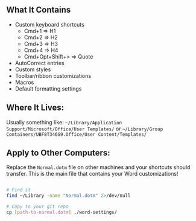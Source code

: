 

## What It Contains
- Custom keyboard shortcuts
    - Cmd+1 => H1
    - Cmd+2 => H2
    - Cmd+3 => H3
    - Cmd+4 => H4
    - Cmd+Opt+Shift+> => Quote
- AutoCorrect entries
- Custom styles
- Toolbar/ribbon customizations
- Macros
- Default formatting settings

## Where It Lives:
Usually something like:
`~/Library/Application Support/Microsoft/Office/User Templates/`
or
`~/Library/Group Containers/UBF8T346G9.Office/User Content/Templates/`

## Apply to Other Computers:
Replace the `Normal.dotm` file on other machines and your shortcuts should transfer.
This is the main file that contains your Word customizations!

``` bash

# Find it
find ~/Library -name "Normal.dotm" 2>/dev/null

# Copy to your git repo
cp [path-to-normal.dotm] ./word-settings/
```